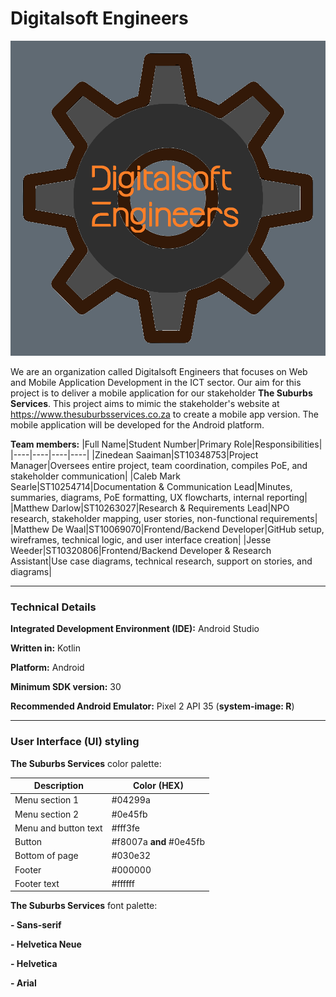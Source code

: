 # Digitalsoft Engineers

![Digitalsoft Engineers](Digitalsoft-Engineers-company-logo.png)

We are an organization called Digitalsoft Engineers that focuses on Web and Mobile Application Development in the ICT sector. Our aim for this project is to deliver a mobile application for our stakeholder **The Suburbs Services**. This project aims to mimic the stakeholder's website at <https://www.thesuburbsservices.co.za> to create a mobile app version. The mobile application will be developed for the Android platform.

**Team members:**
|Full Name|Student Number|Primary Role|Responsibilities|
|----|----|----|----|
|Zinedean Saaiman|ST10348753|Project Manager|Oversees entire project, team coordination, compiles PoE, and stakeholder communication|
|Caleb Mark Searle|ST10254714|Documentation & Communication Lead|Minutes, summaries, diagrams, PoE formatting, UX flowcharts, internal reporting|
|Matthew Darlow|ST10263027|Research & Requirements Lead|NPO research, stakeholder mapping, user stories, non-functional requirements|
|Matthew De Waal|ST10069070|Frontend/Backend Developer|GitHub setup, wireframes, technical logic, and user interface creation|
|Jesse Weeder|ST10320806|Frontend/Backend Developer & Research Assistant|Use case diagrams, technical research, support on stories, and diagrams|

---
### Technical Details
**Integrated Development Environment (IDE):** Android Studio

**Written in:** Kotlin

**Platform:** Android

**Minimum SDK version:** 30

**Recommended Android Emulator:** Pixel 2 API 35 (**system-image: R**)

---

### User Interface (UI) styling
**The Suburbs Services** color palette:

|Description|Color (HEX)|
|-----------|-----------|
|Menu section 1|#04299a|
|Menu section 2|#0e45fb|
|Menu and button text|#fff3fe|
|Button|#f8007a **and** #0e45fb|
|Bottom of page|#030e32|
|Footer|#000000|
|Footer text|#ffffff|

**The Suburbs Services** font palette:

**- Sans-serif**

**- Helvetica Neue**

**- Helvetica**

**- Arial**


